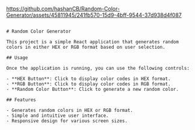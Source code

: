 https://github.com/hashanCB/Random-Color-Generator/assets/45811945/241fb570-15d9-4bff-9544-37d938d4f087
```plaintext

# Random Color Generator

This project is a simple React application that generates random colors in either HEX or RGB format based on user selection.

## Usage

Once the application is running, you can use the following controls:

- **HEX Button**: Click to display color codes in HEX format.
- **RGB Button**: Click to display color codes in RGB format.
- **Random Color Button**: Click to generate a new random color.

## Features

- Generates random colors in HEX or RGB format.
- Simple and intuitive user interface.
- Responsive design for various screen sizes.
